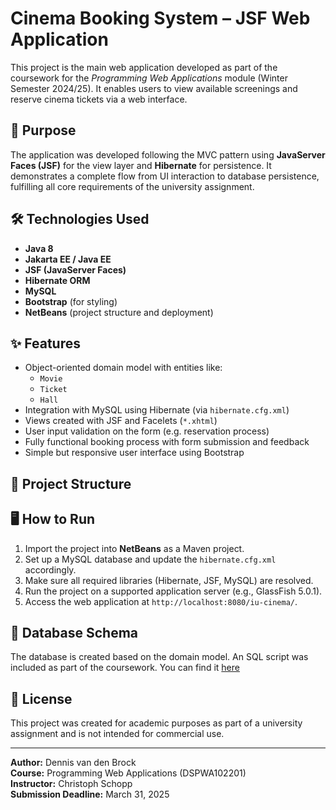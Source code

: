 # Cinema Booking System – JSF Web Application

This project is the main web application developed as part of the coursework for the *Programming Web Applications* module (Winter Semester 2024/25). It enables users to view available screenings and reserve cinema tickets via a web interface.

## 🎯 Purpose

The application was developed following the MVC pattern using **JavaServer Faces (JSF)** for the view layer and **Hibernate** for persistence. It demonstrates a complete flow from UI interaction to database persistence, fulfilling all core requirements of the university assignment.

## 🛠 Technologies Used

- **Java 8**
- **Jakarta EE / Java EE**
- **JSF (JavaServer Faces)**
- **Hibernate ORM**
- **MySQL**
- **Bootstrap** (for styling)
- **NetBeans** (project structure and deployment)

## ✨ Features

- Object-oriented domain model with entities like:
  - `Movie`
  - `Ticket`
  - `Hall`
- Integration with MySQL using Hibernate (via `hibernate.cfg.xml`)
- Views created with JSF and Facelets (`*.xhtml`)
- User input validation on the form (e.g. reservation process)
- Fully functional booking process with form submission and feedback
- Simple but responsive user interface using Bootstrap

## 📁 Project Structure


## 🖥️ How to Run

1. Import the project into **NetBeans** as a Maven project.
2. Set up a MySQL database and update the `hibernate.cfg.xml` accordingly.
3. Make sure all required libraries (Hibernate, JSF, MySQL) are resolved.
4. Run the project on a supported application server (e.g., GlassFish 5.0.1).
5. Access the web application at `http://localhost:8080/iu-cinema/`.

## 💾 Database Schema

The database is created based on the domain model. An SQL script was included as part of the coursework. You can find it [here](https://github.com/Shweit/iu-cinema/blob/master/src/main/resources/sql/script.sql)

## 📄 License

This project was created for academic purposes as part of a university assignment and is not intended for commercial use.

---

**Author:** Dennis van den Brock  
**Course:** Programming Web Applications (DSPWA102201)  
**Instructor:** Christoph Schopp  
**Submission Deadline:** March 31, 2025
